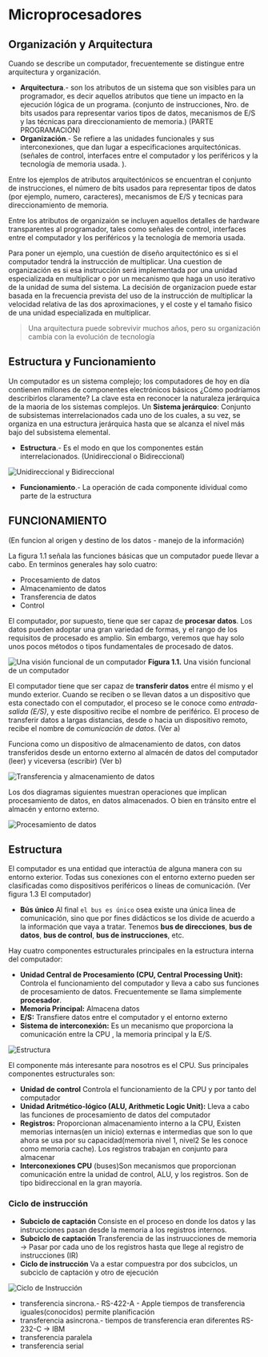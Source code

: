# Microprocesadores

## Organización y Arquitectura

Cuando se describe un computador, frecuentemente se distingue entre arquitectura y organización.

* **Arquitectura**.- son los atributos de un sistema que son visibles para un programador, es decir aquellos atributos que tiene un impacto en la ejecución lógica de un programa. (conjunto de instrucciones, Nro. de bits usados para representar varios tipos de datos, mecanismos de E/S y las técnicas para direccionamiento de memoria.) (PARTE PROGRAMACIÓN)
* **Organización**.- Se refiere a las unidades funcionales y sus interconexiones, que dan lugar a especificaciones arquitectónicas. (señales de control, interfaces entre el computador y los periféricos y la tecnología de memoria usada. ).

Entre los ejemplos de atributos arquitectónicos se encuentran el conjunto de instrucciones, el número de bits usados para representar tipos de datos (por ejemplo, numero, caracteres), mecanismos de E/S y tecnicas para direccionamiento de memoria.

Entre los atributos de organizaión se incluyen aquellos detalles de hardware transparentes al programador, tales como señales de control, interfaces entre el computador y los periféricos y la tecnología de memoria usada.

Para poner un ejemplo, una cuestión de diseño arquitectónico es si el computador tendrá la instrucción de multiplicar. Una cuestion de organización es si esa instrucción será implementada por una unidad especializada en multiplicar o por un mecanismo que haga un uso iterativo de la unidad de suma del sistema. La decisión de organizacion puede estar basada en la frecuencia prevista del uso de la instrucción de multiplicar la velocidad relativa de las dos aproximaciones, y el coste y el tamaño fisico de una unidad especializada en multiplicar.

> Una arquitectura puede sobrevivir muchos años, pero su organización cambia con la evolución de tecnología

## Estructura y Funcionamiento

Un computador es un sistema complejo; los computadores de hoy en día contienen millones de componentes electrónicos básicos ¿Cómo podríamos describirlos claramente? La clave esta en reconocer la naturaleza jerárquica de la maoria de los sistemas complejos. Un **Sistema jerárquico**: Conjunto de subsistemas interrelacionados cada uno de los cuales, a su vez, se organiza en una estructura jerárquica hasta que se alcanza el nivel más bajo del subsistema elemental.

* **Estructura**.- Es el modo en que los componentes están interrelacionados. (Unidireccional o Bidireccional)

![Unidireccional y Bidireccional](./img/estructuraub.PNG)
* **Funcionamiento**.- La operación de cada componente idividual como parte de la estructura

## FUNCIONAMIENTO

(En funcion al origen y destino de los datos - manejo de la información)

La figura 1.1 señala las funciones básicas que un computador puede llevar a cabo. En terminos generales hay solo cuatro:

* Procesamiento de datos
* Almacenamiento de datos
* Transferencia de datos
* Control

El computador, por supuesto, tiene que ser capaz de **procesar datos**. Los datos pueden adoptar una gran variedad de formas, y el rango de los requisitos de procesado es amplio. Sin embargo, veremos que hay solo unos pocos métodos o tipos fundamentales de procesado de datos.

![Una visión funcional de un computador](./img/funcionamiento.png)
**Figura 1.1.** Una visión funcional de un computador

El computador tiene que ser capaz de **transferir datos** entre él mismo y el mundo exterior. Cuando se reciben o se llevan datos a un dispositivo que esta conectado con el computador, el proceso se le conoce como *entrada-salida (E/S)*, y este dispositivo recibe el nombre de periférico. El proceso de transferir datos a largas distancias, desde o hacia un dispositivo remoto, recibe el nombre de *comunicación de datos*. (Ver a)

Funciona como un dispositivo de almacenamiento de datos, con datos transferidos desde un entorno externo al almacén de datos del computador (leer) y viceversa (escribir) (Ver b)

![Transferencia y almacenamiento de datos](./img/funcionamiento1.PNG)

Los dos diagramas siguientes muestran operaciones que implican procesamiento de datos, en datos almacenados. O bien en tránsito entre el almacén y entorno externo.

![Procesamiento de datos](./img/funcionamiento2.PNG)

## Estructura

El computador es una entidad que interactúa de alguna manera con su entorno exterior. Todas sus conexiones con el entorno externo pueden ser clasificadas como dispositivos periféricos o líneas de comunicación. (Ver figura 1.3 El computador)

* **Bús único** Al final `el bus es único` osea existe una única linea de comunicación, sino que por fines didácticos se los divide de acuerdo a la información que vaya a tratar. Tenemos **bus de direcciones**, **bus de datos**, **bus de control**, **bus de instrucciones**, etc.

Hay cuatro componentes estructurales principales en la estructura interna del computador:

* **Unidad Central de Procesamiento (CPU, Central Processing Unit):** Controla el funcionamiento del computador y lleva a cabo sus funciones de procesamiento de datos. Frecuentemente se llama simplemente **procesador**.
* **Memoria Principal:** Almacena datos
* **E/S:** Transfiere datos entre el computador y el entorno externo
* **Sistema de interconexión:** Es un mecanismo que proporciona la comunicación entre la CPU , la memoria principal y la E/S.

![Estructura](./img/estructura.PNG)

El componente más interesante para nosotros es el CPU. Sus principales componentes estructurales son:
* **Unidad de control** Controla el funcionamiento de la CPU y por tanto del computador
* **Unidad Aritmético-lógico (ALU, Arithmetic Logic Unit):** Lleva a cabo las funciones de procesamiento de datos del computador
* **Registros:** Proporcionan almacenamiento interno a la CPU, Existen memorias internas(en un inicio) externas e intermedias que son lo que ahora se usa por su capacidad(memoria nivel 1, nivel2 Se les conoce como memoria cache). Los registros trabajan en conjunto para almacenar
* **Interconexiones CPU** (buses)Son mecanismos que proporcionan comunicación entre la unidad de control, ALU, y los registros. Son de tipo bidireccional en la gran mayoría.

### Ciclo de instrucción
* **Subciclo de captación** Consiste en el proceso en donde los datos y las instrucciones pasan desde la memoria a los registros internos.
* **Subciclo de captación** Transferencia de las instruucciones de memoria -> Pasar por cada uno de los registros hasta que llege al registro de instrucciones (IR)
* **Ciclo de instrucción** Va a estar compuestra por dos subciclos, un subciclo de captación y otro de ejecución

![Ciclo de Instrucción](./img/cicloinstruccion.PNG)

* transferencia sincrona.- RS-422-A - Apple tiempos de transferencia iguales(conocidos) permite planificación
* transferencia asincrona.- tiempos de transferencia eran diferentes RS-232-C -> IBM
* transferencia paralela
* transferencia serial